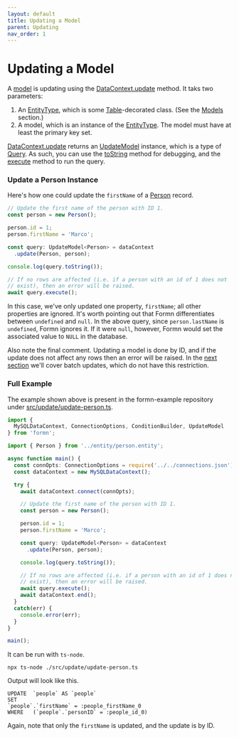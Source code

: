 ```yaml
---
layout: default
title: Updating a Model
parent: Updating
nav_order: 1
---
```


# Updating a Model

A [model](../models/) is updating using the
[DataContext.update](../../api-doc/latest/classes/datacontext.html#update)
method.  It taks two parameters:

1. An [EntityType](../../api-doc/latest/globals.html#entitytype), which is some
   [Table](../../api-doc/latest/globals.html#table)-decorated class.  (See the
   [Models](../models) section.)
2. A model, which is an instance of the
   [EntityType](../../api-doc/latest/globals.html#entitytype).  The model must
   have at least the primary key set.

[DataContext.update](../../api-doc/latest/classes/datacontext.html#update)
returns an [UpdateModel](../../api-doc/latest/classes/updatemodel.html)
instance, which is a type of [Query](../../api-doc/latest/classes/query.html).
As such, you can use the
[toString](../../api-doc/latest/classes/updatemodel.html#tostring) method for
debugging, and the
[execute](../../api-doc/latest/classes/updatemodel.html#execute) method to run
the query.

### Update a Person Instance

Here's how one could update the `firstName` of a
[Person](https://github.com/benbotto/formn-example/blob/1.10.1/src/entity/person.entity.ts)
record.

```typescript
// Update the first name of the person with ID 1.
const person = new Person();

person.id = 1;
person.firstName = 'Marco';

const query: UpdateModel<Person> = dataContext
  .update(Person, person);

console.log(query.toString());

// If no rows are affected (i.e. if a person with an id of 1 does not
// exist), then an error will be raised.
await query.execute();
```

In this case, we've only updated one property, `firstName`; all other
properties are ignored.  It's worth pointing out that Formn differentiates
between `undefined` and `null`.  In the above query, since `person.lastName` is
`undefined`, Formn ignores it.  If it were `null`, however, Formn would set the
associated value to `NULL` in the database.

Also note the final comment.  Updating a model is done by ID, and if the update
does not affect any rows then an error will be raised.  In the [next
section](./batch-updating.html) we'll cover batch updates, which do not have
this restriction.

### Full Example

The example shown above is present in the formn-example repository under
[src/update/update-person.ts](https://github.com/benbotto/formn-example/blob/1.10.1/src/update/update-person.ts).

```typescript
import {
  MySQLDataContext, ConnectionOptions, ConditionBuilder, UpdateModel
} from 'formn';

import { Person } from '../entity/person.entity';

async function main() {
  const connOpts: ConnectionOptions = require('../../connections.json');
  const dataContext = new MySQLDataContext();

  try {
    await dataContext.connect(connOpts);

    // Update the first name of the person with ID 1.
    const person = new Person();

    person.id = 1;
    person.firstName = 'Marco';

    const query: UpdateModel<Person> = dataContext
      .update(Person, person);

    console.log(query.toString());

    // If no rows are affected (i.e. if a person with an id of 1 does not
    // exist), then an error will be raised.
    await query.execute();
    await dataContext.end();
  }
  catch(err) {
    console.error(err);
  }
}

main();
```

It can be run with `ts-node`.

```
npx ts-node ./src/update/update-person.ts
```

Output will look like this.

```
UPDATE  `people` AS `people`
SET
`people`.`firstName` = :people_firstName_0
WHERE   (`people`.`personID` = :people_id_0)
```

Again, note that only the `firstName` is updated, and the update is by ID.

